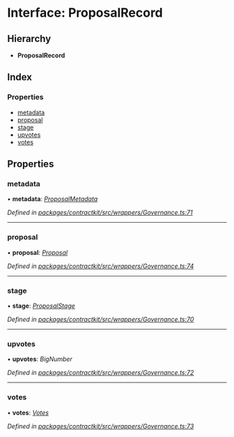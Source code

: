 # Interface: ProposalRecord

## Hierarchy

* **ProposalRecord**

## Index

### Properties

* [metadata](_wrappers_governance_.proposalrecord.md#metadata)
* [proposal](_wrappers_governance_.proposalrecord.md#proposal)
* [stage](_wrappers_governance_.proposalrecord.md#stage)
* [upvotes](_wrappers_governance_.proposalrecord.md#upvotes)
* [votes](_wrappers_governance_.proposalrecord.md#votes)

## Properties

###  metadata

• **metadata**: *[ProposalMetadata](_wrappers_governance_.proposalmetadata.md)*

*Defined in [packages/contractkit/src/wrappers/Governance.ts:71](https://github.com/celo-org/celo-monorepo/blob/06adf8b7a/packages/contractkit/src/wrappers/Governance.ts#L71)*

___

###  proposal

• **proposal**: *[Proposal](../modules/_wrappers_governance_.md#proposal)*

*Defined in [packages/contractkit/src/wrappers/Governance.ts:74](https://github.com/celo-org/celo-monorepo/blob/06adf8b7a/packages/contractkit/src/wrappers/Governance.ts#L74)*

___

###  stage

• **stage**: *[ProposalStage](../enums/_wrappers_governance_.proposalstage.md)*

*Defined in [packages/contractkit/src/wrappers/Governance.ts:70](https://github.com/celo-org/celo-monorepo/blob/06adf8b7a/packages/contractkit/src/wrappers/Governance.ts#L70)*

___

###  upvotes

• **upvotes**: *BigNumber*

*Defined in [packages/contractkit/src/wrappers/Governance.ts:72](https://github.com/celo-org/celo-monorepo/blob/06adf8b7a/packages/contractkit/src/wrappers/Governance.ts#L72)*

___

###  votes

• **votes**: *[Votes](_wrappers_governance_.votes.md)*

*Defined in [packages/contractkit/src/wrappers/Governance.ts:73](https://github.com/celo-org/celo-monorepo/blob/06adf8b7a/packages/contractkit/src/wrappers/Governance.ts#L73)*
